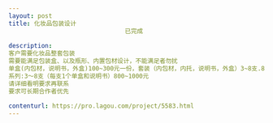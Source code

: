 ```yaml
---                
layout: post       
title: 化妆品包装设计
                                已完成
           
description: 
客户需要化妆品整套包装 
需要能满足包装盒、以及瓶形、内置包材设计，不能满足者勿扰 
单盒(内包材，说明书，外盒)100~300元一份，套装（内包材，内托，说明书，外盒）3~8支.800～1000元一份 
系列:3～8支（每支1个单盒和说明书）800~1000元 
请详细看明要求再联系 
要求可长期合作者优先
     
contenturl: https://pro.lagou.com/project/5583.html      
---                 
```

